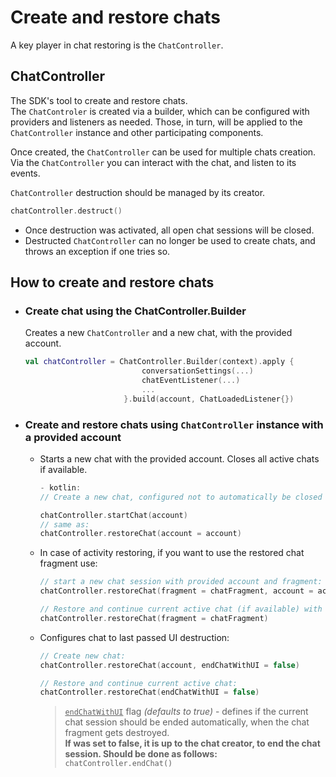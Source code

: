 # Create and restore chats 
A key player in chat restoring is the `ChatController`.

## ChatController
The SDK's tool to create and restore chats.   
The `ChatControler` is created via a builder, which can be configured with providers and listeners as needed. Those, in turn, will be applied to the `ChatController` instance and other participating components.

Once created, the `ChatController` can be used for multiple chats creation.
Via the `ChatController` you can interact with the chat, and listen to its events.

`ChatController` destruction should be managed by its creator.   
```kotlin
chatController.destruct()
```   
- Once destruction was activated, all open chat sessions will be closed.   
- Destructed `ChatController` can no longer be used to create chats, and throws an exception if one tries so.


## How to create and restore chats
- ### Create chat using the ChatController.Builder
  Creates a new `ChatController` and a new chat, with the provided account.
  ```kotlin
  val chatController = ChatController.Builder(context).apply {
                            conversationSettings(...)
                            chatEventListener(...)
                            ...
                        }.build(account, ChatLoadedListener{})
  ```

- ### Create and restore chats using `ChatController` instance with a provided account 
  - Starts a new chat with the provided account. Closes all active chats if available.
    ```kotlin
    - kotlin:
    // Create a new chat, configured not to automatically be closed when chat UI gets destroyed.

    chatController.startChat(account)
    // same as:
    chatController.restoreChat(account = account)
    ```
  - In case of activity restoring, if you want to use the restored chat fragment use:

    ```kotlin
    // start a new chat session with provided account and fragment:
    chatController.restoreChat(fragment = chatFragment, account = account)

    // Restore and continue current active chat (if available) with provided fragment:
    chatController.restoreChat(fragment = chatFragment)
    ```
  
  - Configures chat to last passed UI destruction:
    ```kotlin
    // Create new chat:
    chatController.restoreChat(account, endChatWithUI = false)

    // Restore and continue current active chat:
    chatController.restoreChat(endChatWithUI = false)
    ```
    > <u>`endChatWithUI`</u> flag _(defaults to true)_ - defines if the current chat session should be ended automatically, when the chat fragment gets destroyed.   
    **If was set to false, it is up to the chat creator, to end the chat session. Should be done as follows:**   
    >  `chatController.endChat()`
  


